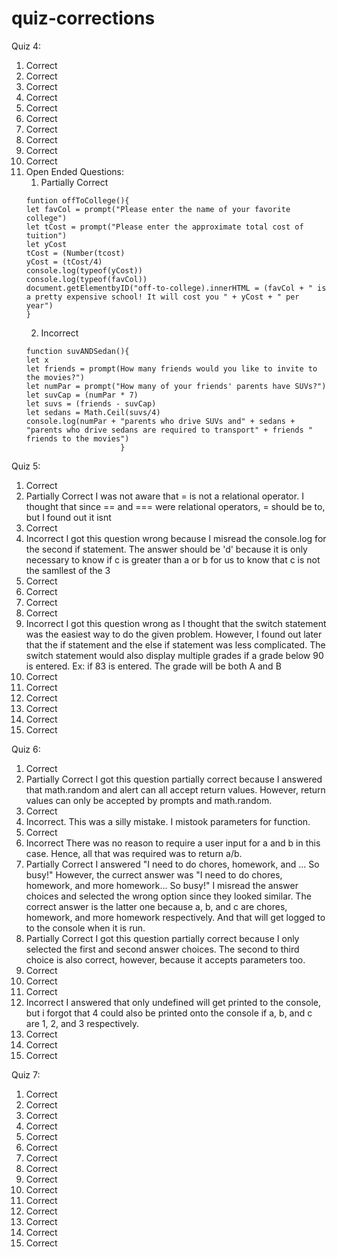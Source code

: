 # quiz-corrections
Quiz 4:
1. Correct
2. Correct
3. Correct
4. Correct
5. Correct
6. Correct
7. Correct
8. Correct
9. Correct
10. Correct
11. Open Ended Questions:
    1. Partially Correct
    ```
    funtion offToCollege(){
    let favCol = prompt("Please enter the name of your favorite college")
    let tCost = prompt("Please enter the approximate total cost of tuition")
    let yCost
    tCost = (Number(tcost)
    yCost = (tCost/4)
    console.log(typeof(yCost))
    console.log(typeof(favCol))
    document.getElementbyID("off-to-college).innerHTML = (favCol + " is a pretty expensive school! It will cost you " + yCost + " per       year")
    }
    
    ```
    2. Incorrect
      ```
      function suvANDSedan(){
      let x
      let friends = prompt(How many friends would you like to invite to the movies?")
      let numPar = prompt("How many of your friends' parents have SUVs?")
      let suvCap = (numPar * 7)
      let suvs = (friends - suvCap)
      let sedans = Math.Ceil(suvs/4)
      console.log(numPar + "parents who drive SUVs and" + sedans + "parents who drive sedans are required to transport" + friends "           friends to the movies")
                           }   
      ```
Quiz 5:
1. Correct
2. Partially Correct
I was not aware that = is not a relational operator. I thought that since == and === were relational operators, = should be to, but I found out it isnt
3. Correct
4. Incorrect
I got this question wrong because I misread the console.log for the second if statement. The answer should be 'd' because it is only necessary to know if c is greater than a or b for us to know that c is not the samllest of the 3
5. Correct
6. Correct
7. Correct
8. Correct
9. Incorrect
I got this question wrong as I thought that the switch statement was the easiest way to do the given problem. However, I found out later that the if statement and the else if statement was less complicated. The switch statement would also display multiple grades if a grade below 90 is entered. Ex: if 83 is entered. The grade will be both A and B
10. Correct
11. Correct
12. Correct
13. Correct
14. Correct
15. Correct

Quiz 6:
1. Correct
2. Partially Correct
I got this question partially correct because I answered that math.random and alert can all accept return values. However, return values can only be accepted by prompts and math.random.
3. Correct
4. Incorrect. This was a silly mistake. I mistook parameters for function.
5. Correct
6. Incorrect
There was no reason to require a user input for a and b in this case. Hence, all that was required was to return a/b. 
7. Partially Correct
I answered "I need to do chores, homework, and ... So busy!" However, the currect answer was "I need to do chores, homework, and more homework... So busy!" I misread the answer choices and selected the wrong option since they looked similar. The correct answer is the latter one because a, b, and c are chores, homework, and more homework respectively. And that will get logged to to the console when it is run.
8. Partially Correct
I got this question partially correct because I only selected the first and second answer choices. The second to third choice is also correct, however, because it accepts parameters too.
9. Correct
10. Correct
11. Correct
12. Incorrect
I answered that only undefined will get printed to the console, but i forgot that 4 could also be printed onto the console if a, b, and c are 1, 2, and 3 respectively.
13. Correct
14. Correct
15. Correct

Quiz 7:
1. Correct
2. Correct
3. Correct
4. Correct
5. Correct
6. Correct
7. Correct
8. Correct
9. Correct
10. Correct
11. Correct
12. Correct
13. Correct
14. Correct
15. Correct
